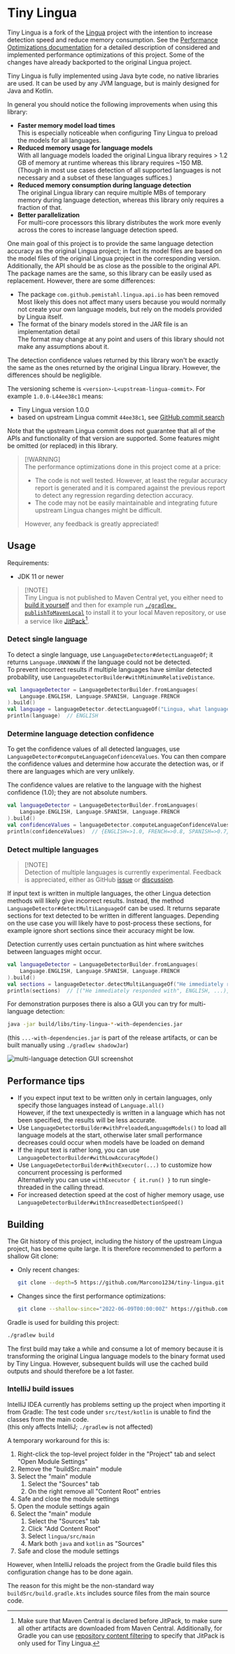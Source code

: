 # Tiny Lingua

Tiny Lingua is a fork of the [Lingua](https://github.com/pemistahl/lingua) project with the intention
to increase detection speed and reduce memory consumption. See the [Performance Optimizations documentation](./Performance%20Optimizations.md)
for a detailed description of considered and implemented performance optimizations of this project.
Some of the changes have already backported to the original Lingua project.

Tiny Lingua is fully implemented using Java byte code, no native libraries are used. It can be used
by any JVM language, but is mainly designed for Java and Kotlin.

In general you should notice the following improvements when using this library:
- **Faster memory model load times**\
  This is especially noticeable when configuring Tiny Lingua to preload the models for all languages.
- **Reduced memory usage for language models**\
  With all language models loaded the original Lingua library requires > 1.2 GB of memory at runtime
  whereas this library requires ~150 MB. (Though in most use cases detection of all supported languages
  is not necessary and a subset of these languages suffices.)
- **Reduced memory consumption during language detection**\
  The original Lingua library can require multiple MBs of temporary memory during language detection,
  whereas this library only requires a fraction of that.
- **Better parallelization**\
  For multi-core processors this library distributes the work more evenly across the cores to increase
  language detection speed.

One main goal of this project is to provide the same language detection accuracy as the original Lingua
project; in fact its model files are based on the model files of the original Lingua project in the
corresponding version. Additionally, the API should be as close as the possible to the original API.
The package names are the same, so this library can be easily used as replacement.
However, there are some differences:
- The package `com.github.pemistahl.lingua.api.io` has been removed\
  Most likely this does not affect many users because you would normally not create your own language
  models, but rely on the models provided by Lingua itself.
- The format of the binary models stored in the JAR file is an implementation detail\
  The format may change at any point and users of this library should not make any assumptions about it.

The detection confidence values returned by this library won't be exactly the same as the ones
returned by the original Lingua library. However, the differences should be negligible.

The versioning scheme is `<version>-L<upstream-lingua-commit>`. For example `1.0.0-L44ee38c1` means:
- Tiny Lingua version 1.0.0
- based on upstream Lingua commit `44ee38c1`, see [GitHub commit search](https://github.com/search?q=repo%3Apemistahl%2Flingua+44ee38c1ba79698e704f217162f625bd87632d6a&type=commits)

Note that the upstream Lingua commit does not guarantee that all of the APIs and functionality of that version
are supported. Some features might be omitted (or replaced) in this library.

> [!WARNING]\
> The performance optimizations done in this project come at a price:
> - The code is not well tested. However, at least the regular accuracy report is generated and it is
>   compared against the previous report to detect any regression regarding detection accuracy.
> - The code may not be easily maintainable and integrating future upstream Lingua changes might be
>   difficult.
> 
> However, any feedback is greatly appreciated!

## Usage

Requirements:
- JDK 11 or newer

> [!NOTE]\
> Tiny Lingua is not published to Maven Central yet, you either need to [build it yourself](#building) and
> then for example run [`./gradlew publishToMavenLocal`](https://docs.gradle.org/8.10.1/userguide/publishing_maven.html#publishing_maven:install)
> to install it to your local Maven repository, or use a service like [JitPack](https://jitpack.io/#Marcono1234/tiny-lingua)[^1].

### Detect single language

To detect a single language, use `LanguageDetector#detectLanguageOf`; it returns `Language.UNKNOWN` if the language could not be detected.\
To prevent incorrect results if multiple languages have similar detected probability, use `LanguageDetectorBuilder#withMinimumRelativeDistance`.

```kotlin
val languageDetector = LanguageDetectorBuilder.fromLanguages(
    Language.ENGLISH, Language.SPANISH, Language.FRENCH
).build()
val language = languageDetector.detectLanguageOf("Lingua, what language is this?")
println(language)  // ENGLISH
```

### Determine language detection confidence

To get the confidence values of all detected languages, use `LanguageDetector#computeLanguageConfidenceValues`.
You can then compare the confidence values and determine how accurate the detection was, or if there
are languages which are very unlikely.

The confidence values are relative to the language with the highest confidence (1.0); they are not absolute numbers.

```kotlin
val languageDetector = LanguageDetectorBuilder.fromLanguages(
    Language.ENGLISH, Language.SPANISH, Language.FRENCH
).build()
val confidenceValues = languageDetector.computeLanguageConfidenceValues("Lingua, what language is this?")
println(confidenceValues)  // {ENGLISH=>1.0, FRENCH=>0.8, SPANISH=>0.7}
```

### Detect multiple languages

> [!NOTE]\
> Detection of multiple languages is currently experimental. Feedback is appreciated, either as GitHub [issue](https://github.com/Marcono1234/tiny-lingua/issues)
> or [discussion](https://github.com/Marcono1234/tiny-lingua/discussions).
 
If input text is written in multiple languages, the other Lingua detection methods will likely give incorrect
results. Instead, the method `LanguageDetector#detectMultiLanguageOf` can be used. It returns separate sections
for text detected to be written in different languages. Depending on the use case you will likely have to
post-process these sections, for example ignore short sections since their accuracy might be low.

Detection currently uses certain punctuation as hint where switches between languages might occur.

```kotlin
val languageDetector = LanguageDetectorBuilder.fromLanguages(
    Language.ENGLISH, Language.SPANISH, Language.FRENCH
).build()
val sections = languageDetector.detectMultiLanguageOf("He immediately responded with: No hablo español")
println(sections)  // [("He immediately responded with", ENGLISH, ...), ("No hablo español", SPANISH, ...)]
```

For demonstration purposes there is also a GUI you can try for multi-language detection:
```sh
java -jar build/libs/tiny-lingua-*-with-dependencies.jar
```
(this `...-with-dependencies.jar` is part of the release artifacts, or can be built manually using `./gradlew shadowJar`)

![multi-language detection GUI screenshot](./images/multi-language-detection-gui.png)

## Performance tips

- If you expect input text to be written only in certain languages, only specify those languages instead of `Language.all()`\
  However, if the text unexpectedly is written in a language which has not been specified, the results will be less accurate.
- Use `LanguageDetectorBuilder#withPreloadedLanguageModels()` to load all language models at the start, otherwise later
  small performance decreases could occur when models have be loaded on demand
- If the input text is rather long, you can use `LanguageDetectorBuilder#withLowAccuracyMode()`
- Use `LanguageDetectorBuilder#withExecutor(...)` to customize how concurrent processing is performed\
  Alternatively you can use `withExecutor { it.run() }` to run single-threaded in the calling thread.
- For increased detection speed at the cost of higher memory usage, use `LanguageDetectorBuilder#withIncreasedDetectionSpeed()`

## Building

The Git history of this project, including the history of the upstream Lingua project, has become quite
large. It is therefore recommended to perform a shallow Git clone:

- Only recent changes:
    ```sh
    git clone --depth=5 https://github.com/Marcono1234/tiny-lingua.git
    ```
- Changes since the first performance optimizations:
    ```sh
    git clone --shallow-since="2022-06-09T00:00:00Z" https://github.com/Marcono1234/tiny-lingua.git
    ```

Gradle is used for building this project:
```sh
./gradlew build
```

The first build may take a while and consume a lot of memory because it is transforming the original
Lingua language models to the binary format used by Tiny Lingua. However, subsequent builds will
use the cached build outputs and should therefore be a lot faster.

### IntelliJ build issues

IntelliJ IDEA currently has problems setting up the project when importing it from Gradle: The test
code under `src/test/kotlin` is unable to find the classes from the main code.\
(this only affects IntelliJ; `./gradlew` is not affected)

A temporary workaround for this is:
1. Right-click the top-level project folder in the "Project" tab and select "Open Module Settings"
2. Remove the "buildSrc.main" module 
3. Select the "main" module
   1. Select the "Sources" tab
   2. On the right remove all "Content Root" entries
4. Safe and close the module settings
5. Open the module settings again 
6. Select the "main" module
   1. Select the "Sources" tab
   2. Click "Add Content Root"
   3. Select `lingua/src/main`
   4. Mark both `java` and `kotlin` as "Sources"
7. Safe and close the module settings

However, when IntelliJ reloads the project from the Gradle build files this configuration change
has to be done again.

The reason for this might be the non-standard way `buildSrc/build.gradle.kts` includes source files from
the main source code.

[^1]: Make sure that Maven Central is declared before JitPack, to make sure all other artifacts are downloaded
from Maven Central. Additionally, for Gradle you can use [repository content filtering](https://docs.gradle.org/8.10.1/userguide/declaring_repositories_adv.html#declaring_content_exclusively_found_in_one_repository)
to specify that JitPack is only used for Tiny Lingua.
